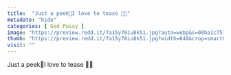 ```yaml
---
title:  "Just a peek🎀I love to tease 💫😏"
metadate: "hide"
categories: [ God Pussy ]
image: "https://preview.redd.it/7a15y78iu8k51.jpg?auto=webp&s=00ba1c757207b8b57a32c33fb208bdb4a59d0a4f"
thumb: "https://preview.redd.it/7a15y78iu8k51.jpg?width=640&crop=smart&auto=webp&s=49ec97a84947f95ef8194239d6457c36546e382b"
visit: ""
---
```

Just a peek🎀I love to tease 💫😏
